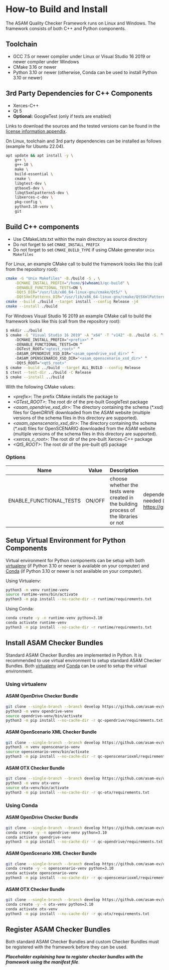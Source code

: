 <!---
Copyright 2023 CARIAD SE.

This Source Code Form is subject to the terms of the Mozilla
Public License, v. 2.0. If a copy of the MPL was not distributed
with this file, You can obtain one at https://mozilla.org/MPL/2.0/.
-->

# How-to Build and Install

The ASAM Quality Checker Framework runs on Linux and Windows. The framework consists of both C++ and Python components.

## Toolchain

- GCC 7.5 or newer compiler under Linux or Visual Studio 16 2019 or newer
  compiler under Windows
- CMake 3.16 or newer
- Python 3.10 or newer (otherwise, Conda can be used to install Python 3.10 or newer)

## 3rd Party Dependencies for C++ Components

- Xerces-C++
- Qt 5
- **Optional:** GoogleTest (only if tests are enabled)

Links to download the sources and the tested versions can be found in the
[license information appendix](licenses/readme.md).

On Linux, toolchain and 3rd party dependencies can be installed as follows (example for Ubuntu 22.04).

```bash
apt update && apt install -y \
    g++ \
    g++-10 \
    make \
    build-essential \
    cmake \
    libgtest-dev \
    qtbase5-dev \
    libqt5xmlpatterns5-dev \
    libxerces-c-dev \
    pkg-config \
    python3.10-venv \
    git
```

## Build C++ components

- Use CMakeLists.txt within the main directory as source directory
- Do not forget to set `CMAKE_INSTALL_PREFIX`
- Do not forget to set `CMAKE_BUILD_TYPE` if using CMake generator `Unix
  Makefiles`

For Linux, an example CMake call to build the framework
looks like this (call from the repository root):

```bash
cmake -G "Unix Makefiles" -B./build -S . \
    -DCMAKE_INSTALL_PREFIX="/home/$(whoami)/qc-build" \
    -DENABLE_FUNCTIONAL_TESTS=ON \
    -DQt5_DIR="/usr/lib/x86_64-linux-gnu/cmake/Qt5/" \
    -DQt5XmlPatterns_DIR="/usr/lib/x86_64-linux-gnu/cmake/Qt5XmlPatterns/"
cmake --build ./build --target install --config Release -j4
cmake --install ./build
```

For Windows Visual Studio 16 2019 an example CMake call to build the framework
looks like this (call from the repository root):

```bash
$ mkdir ../build
$ cmake -G "Visual Studio 16 2019" -A "x64" -T "v142" -B../build -S. ^
    -DCMAKE_INSTALL_PREFIX="<prefix>" ^
    -DENABLE_FUNCTIONAL_TESTS=ON ^
    -DGTest_ROOT="<gtest_root>" ^
    -DASAM_OPENDRIVE_XSD_DIR="<asam_opendrive_xsd_dir>" ^
    -DASAM_OPENSCENARIO_XSD_DIR="<asam_openscenario_xsd_dir>" ^
    -DQt5_ROOT="<qt5_root>"
$ cmake --build ../build --target ALL_BUILD --config Release
$ ctest --test-dir ../build -C Release
$ cmake --install ../build
```

With the following CMake values:

- _\<prefix\>_: The prefix CMake installs the package to
- _\<GTest_ROOT\>_: The root dir of the pre-built GoogleTest package
- _\<asam_opendrive_xsd_dir\>_: The directory containing the schema (*.xsd)
  files for OpenDRIVE downloaded from the ASAM website (multiple versions of
  the schema files in this directory are supported).
- _\<asam_openscenario_xsd_dir\>_: The directory containing the schema (*.xsd)
  files for OpenSCENARIO downloaded from the ASAM website (multiple versions of
  the schema files in this directory are supported).
- _\<xerces_c_root\>_: The root dir of the pre-built Xerces-C++ package
- _\<Qt5_ROOT\>_: The root dir of the pre-built qt5 package

### Options

| Name | Value | Description | Remarks |
| ---- | ----- | ----------- | ------- |
| ENABLE_FUNCTIONAL_TESTS | ON/OFF | choose whether the tests were created in the building process of the libraries or not | dependency to a valid gtest package needed (see <https://github.com/google/googletest>) |

## Setup Virtual Environment for Python Components

Virtual environment for Python components can be setup with both [virtualenv](https://docs.python.org/3/library/venv.html) (if Python 3.10 or newer is available on your computer) and [Conda](https://docs.anaconda.com/miniconda/) (if Python 3.10 or newer is not available on your computer).

Using Virtualenv:

```bash
python3 -m venv runtime-venv
source runtime-venv/bin/activate
python3 -m pip install --no-cache-dir -r runtime/requirements.txt
```

Using Conda:

```bash
conda create -y -n runtime-venv python=3.10
conda activate runtime-venv
python3 -m pip install --no-cache-dir -r runtime/requirements.txt
```

## Install ASAM Checker Bundles

Standard ASAM Checker Bundles are implemented in Python. It is recommended to use virtual environment to setup standard ASAM Checker Bundles. Both [virtualenv](https://docs.python.org/3/library/venv.html) and [Conda](https://docs.anaconda.com/miniconda/) can be used to setup the virtual environment.

### Using virtualenv

#### ASAM OpenDrive Checker Bundle

```bash
git clone --single-branch --branch develop https://github.com/asam-ev/qc-opendrive.git
python3 -m venv opendrive-venv
source opendrive-venv/bin/activate
python3 -m pip install --no-cache-dir -r qc-opendrive/requirements.txt
```

#### ASAM OpenScenario XML Checker Bundle

```bash
git clone --single-branch --branch develop https://github.com/asam-ev/qc-openscenarioxml.git
python3 -m venv openscenario-venv
source openscenario-venv/bin/activate
python3 -m pip install --no-cache-dir -r qc-openscenarioxml/requirements.txt
```

#### ASAM OTX Checker Bundle

```bash
git clone --single-branch --branch develop https://github.com/asam-ev/qc-otx.git
python3 -m venv otx-venv
source otx-venv/bin/activate
python3 -m pip install --no-cache-dir -r qc-otx/requirements.txt
```

### Using Conda

#### ASAM OpenDrive Checker Bundle

```bash
git clone --single-branch --branch develop https://github.com/asam-ev/qc-opendrive.git
conda create -y -n opendrive-venv python=3.10
conda activate opendrive-venv
python3 -m pip install --no-cache-dir -r qc-opendrive/requirements.txt
```

#### ASAM OpenScenario XML Checker Bundle

```bash
git clone --single-branch --branch develop https://github.com/asam-ev/qc-openscenarioxml.git
conda create -y -n openscenario-venv python=3.10
conda activate openscenario-venv
python3 -m pip install --no-cache-dir -r qc-openscenarioxml/requirements.txt
```

#### ASAM OTX Checker Bundle

```bash
git clone --single-branch --branch develop https://github.com/asam-ev/qc-otx.git
conda create -y -n otx-venv python=3.10
conda activate otx-venv
python3 -m pip install --no-cache-dir -r qc-otx/requirements.txt
```

## Register ASAM Checker Bundles

Both standard ASAM Checker Bundles and custom Checker Bundles must be registered with the framework before they can be used.

**_Placeholder explaining how to register checker bundles with the framework using the manifest file_**.
